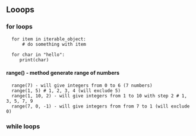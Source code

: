## Looops

   ### for loops
      for item in iterable_object:
          # do something with item

      for char in "hello":
         print(char)

   #### range() - method generate range of numbers

      range(7) - will give integers from 0 to 6 (7 numbers)
      range(1, 5) # 1, 2, 3, 4 (will exclude 5)
      range(1, 10, 2) - will give integers from 1 to 10 with step 2 # 1, 3, 5, 7, 9
      range(7, 0, -1) - will give integers from from 7 to 1 (will exclude 0)
   
   ### while loops
